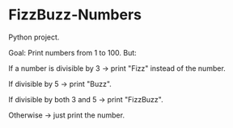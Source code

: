 # FizzBuzz-Numbers
Python project.

Goal:
Print numbers from 1 to 100. But:

If a number is divisible by 3 → print "Fizz" instead of the number.

If divisible by 5 → print "Buzz".

If divisible by both 3 and 5 → print "FizzBuzz".

Otherwise → just print the number.
